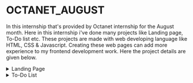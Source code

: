 # OCTANET_AUGUST
   In this internship that's provided by Octanet internship for the August month. Here in this internship i've done many projects like Landing page, To-Do list etc.
 These projects are made with web developing language like HTML, CSS & Javascript. Creating these web pages can add more experience to my frontend development work.
 Here the project details are given below.

<details close>
<summary>Landing Page</summary>
  
## Overview

Welcome to the Landing Page repository! This project is designed to create a modern and responsive landing page for Octanet_Internship. The landing page is built with HTML, CSS, JavaScript etc. and aims to provide an engaging and informative user experience.

## Demo

https://www.linkedin.com/posts/sagar-swain-b6b6b3286_html-css-javascript-activity-7227673918981988355-0fdk?utm_source=share&utm_medium=member_desktop

## Features

- **Responsive Design**: Fully responsive and works on all devices (mobile, tablet, desktop).
- **Customizable**: Easily customizable to fit your brand's needs.
- **Fast Loading**: Optimized for speed and performance.

## Technology

- HTML
- CSS
- Java script



**Upcoming Task**
</details>
<details close>
<summary>To-Do List</summary>
  
## Overview

In this To-Dolist repository of Octanet_internship. This project is designed to create a page where we can add task, delete task, edit task & mark as complete after completion of task. This To-Do list page is built with HTML, CSS, JavaScript etc. and aims to provide worthful user experience.

## Demo



## Features

- **Responsive Design**: Fully responsive and works on all devices (mobile, tablet, desktop).
- **Customizable**: Easily customizable to fit your needs.
- **Fast Loading**: Optimized for speed and performance.

## Technology

- HTML
- CSS
- Java script

</details>

